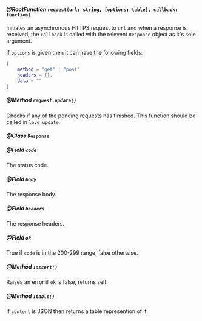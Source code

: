 #### *@RootFunction* `request(url: string, [options: table], callback: function)`
Initiates an asynchronous HTTPS request to `url` and when a response is received, the `callback` is called with the relevent `Response` object as it's sole argument.

If `options` is given then it can have the following fields:
```lua
{
	method = "get" | "post"
	headers = {},
	data = ""
}
```

##### *@Method* `request.update()`
Checks if any of the pending requests has finished. This function should be called in `love.update`.

#### *@Class* `Response`
##### *@Field* `code`
The status code.
##### *@Field* `body`
The response body.
##### *@Field* `headers`
The response headers.
##### *@Field* `ok`
True if `code` is in the 200-299 range, false otherwise.
##### *@Method* `:assert()`
Raises an error if `ok` is false, returns self.
##### *@Method* `:table()`
If `content` is JSON then returns a table represention of it.